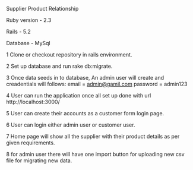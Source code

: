 Supplier Product Relationship

Ruby version - 2.3

Rails - 5.2

Database - MySql

1 Clone or checkout repository in rails environment.

2 Set up database and run rake db:migrate.

3 Once data seeds in to database, An admin user will create and creadentials will follows:
        email = admin@gamil.com
        password = admin123
        
4 User can run the application once all set up done with url http://localhost:3000/

5 User can create their accounts as a customer form login page.

6 User can login either admin user or customer user.

7 Home page will show all the supplier with their product details as per given requirements.

8 for admin user there will have one import button for uploading new csv file for migrating new data.
